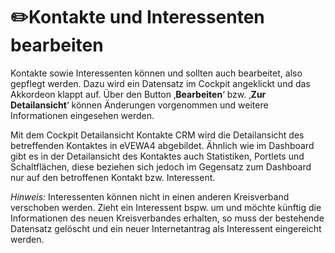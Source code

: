 ﻿---
order: 800
---
# ✏️Kontakte und Interessenten bearbeiten

Kontakte sowie Interessenten können und sollten auch bearbeitet, also gepflegt werden. Dazu wird ein Datensatz im Cockpit angeklickt und das Akkordeon klappt auf. Über den Button ‚**Bearbeiten**‘ bzw. ‚**Zur Detailansicht**‘ können Änderungen vorgenommen und weitere Informationen eingesehen werden.

Mit dem Cockpit Detailansicht Kontakte CRM wird die Detailansicht des betreffenden Kontaktes in eVEWA4 abgebildet. Ähnlich wie im Dashboard gibt es in der Detailansicht des Kontaktes auch Statistiken, Portlets und Schaltflächen, diese beziehen sich jedoch im Gegensatz zum Dashboard nur auf den betroffenen Kontakt bzw. Interessent.

_Hinweis:_ Interessenten können nicht in einen anderen Kreisverband verschoben werden. Zieht ein Interessent bspw. um und möchte künftig die Informationen des neuen Kreisverbandes erhalten, so muss der bestehende Datensatz gelöscht und ein neuer Internetantrag als Interessent eingereicht werden.
